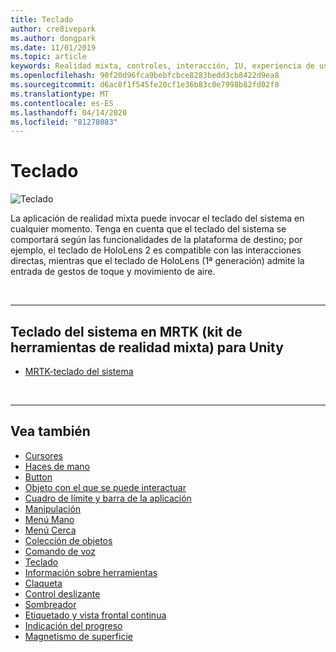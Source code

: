 ```yaml
---
title: Teclado
author: cre8ivepark
ms.author: dongpark
ms.date: 11/01/2019
ms.topic: article
keywords: Realidad mixta, controles, interacción, IU, experiencia de usuario
ms.openlocfilehash: 90f20d96fca9bebfcbce8283bedd3cb8422d9ea8
ms.sourcegitcommit: d6ac8f1f545fe20cf1e36b83c0e7998b82fd02f8
ms.translationtype: MT
ms.contentlocale: es-ES
ms.lasthandoff: 04/14/2020
ms.locfileid: "81278083"
---
```

# <a name="keyboard"></a>Teclado

![Teclado](images/UX/UX_Hero_Keyboard.jpg)

La aplicación de realidad mixta puede invocar el teclado del sistema en cualquier momento. Tenga en cuenta que el teclado del sistema se comportará según las funcionalidades de la plataforma de destino; por ejemplo, el teclado de HoloLens 2 es compatible con las interacciones directas, mientras que el teclado de HoloLens (1ª generación) admite la entrada de gestos de toque y movimiento de aire.


<br>

---

## <a name="system-keyboard-in-mrtk-mixed-reality-toolkit-for-unity"></a>Teclado del sistema en MRTK (kit de herramientas de realidad mixta) para Unity

* [MRTK-teclado del sistema](https://microsoft.github.io/MixedRealityToolkit-Unity/Documentation/README_SystemKeyboard.html)

<br>

---

## <a name="see-also"></a>Vea también

* [Cursores](cursors.md)
* [Haces de mano](point-and-commit.md)
* [Button](button.md)
* [Objeto con el que se puede interactuar](interactable-object.md)
* [Cuadro de límite y barra de la aplicación](app-bar-and-bounding-box.md)
* [Manipulación](direct-manipulation.md)
* [Menú Mano](hand-menu.md)
* [Menú Cerca](near-menu.md)
* [Colección de objetos](object-collection.md)
* [Comando de voz](voice-input.md)
* [Teclado](keyboard.md)
* [Información sobre herramientas](tooltip.md)
* [Claqueta](slate.md)
* [Control deslizante](slider.md)
* [Sombreador](shader.md)
* [Etiquetado y vista frontal continua](billboarding-and-tag-along.md)
* [Indicación del progreso](progress.md)
* [Magnetismo de superficie](surface-magnetism.md)

